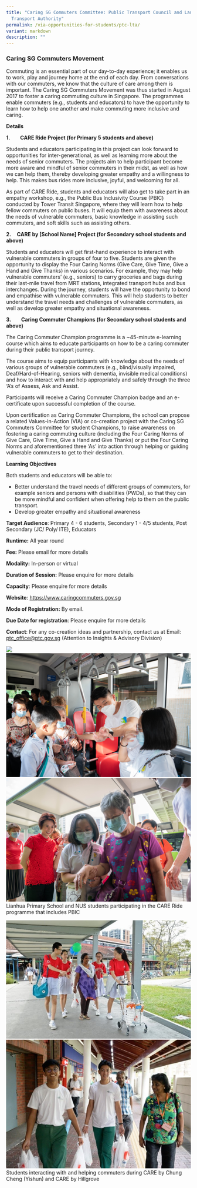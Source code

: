 ```yaml
---
title: "Caring SG Commuters Committee: Public Transport Council and Land
  Transport Authority"
permalink: /via-opportunities-for-students/ptc-lta/
variant: markdown
description: ""
---
```

### Caring SG Commuters Movement

Commuting is an essential part of our day-to-day experience; it enables us to work, play and journey home at the end of each day. From conversations with our commuters, we know that the culture of care among them is important. The Caring SG Commuters Movement was thus started in August 2017 to foster a caring commuting culture in Singapore. The programmes enable commuters (e.g., students and educators) to have the opportunity to learn how to help one another and make commuting more inclusive and caring.

**Details**

**1.**       **CARE Ride Project (for Primary 5 students and above)**

Students and educators participating in this project can look forward to opportunities for inter-generational, as well as learning more about the needs of senior commuters. The projects aim to help participant become more aware and mindful of senior commuters in their midst, as well as how we can help them, thereby developing greater empathy and a willingness to help. This makes bus rides more inclusive, joyful, and welcoming for all.

As part of CARE Ride, students and educators will also get to take part in an empathy workshop, e.g., the Public Bus Inclusivity Course (PBIC) conducted by Tower Transit Singapore, where they will learn how to help fellow commuters on public buses. It will equip them with awareness about the needs of vulnerable commuters, basic knowledge in assisting such commuters, and soft skills such as assisting others.

**2.**    **CARE by \[School Name\] Project (for Secondary school students and above)**

Students and educators will get first-hand experience to interact with vulnerable commuters in groups of four to five. Students are given the opportunity to display the Four Caring Norms (Give Care, Give Time, Give a Hand and Give Thanks) in various scenarios. For example, they may help vulnerable commuters’ (e.g., seniors) to carry groceries and bags during their last-mile travel from MRT stations, integrated transport hubs and bus interchanges. During the journey, students will have the opportunity to bond and empathise with vulnerable commuters. This will help students to better understand the travel needs and challenges of vulnerable commuters, as well as develop greater empathy and situational awareness.

**3.**       **Caring Commuter Champions (for Secondary school students and above)**

The Caring Commuter Champion programme is a ~45-minute e-learning course which aims to educate participants on how to be a caring commuter during their public transport journey.

The course aims to equip participants with knowledge about the needs of various groups of vulnerable commuters (e.g., blind/visually impaired, Deaf/Hard-of-Hearing, seniors with dementia, invisible medical conditions) and how to interact with and help appropriately and safely through the three ‘A’s of Assess, Ask and Assist.

Participants will receive a Caring Commuter Champion badge and an e-certificate upon successful completion of the course.

Upon certification as Caring Commuter Champions, the school can propose a related Values-in-Action (VIA) or co-creation project with the Caring SG Commuters Committee for student Champions, to raise awareness on fostering a caring commuting culture (including the Four Caring Norms of Give Care, Give Time, Give a Hand and Give Thanks) or put the Four Caring Norms and aforementioned three ‘As’ into action through helping or guiding vulnerable commuters to get to their destination.

**Learning Objectives**

Both students and educators will be able to:

*   Better understand the travel needs of different groups of commuters, for example seniors and persons with disabilities (PWDs), so that they can be more mindful and confident when offering help to them on the public transport.
*   Develop greater empathy and situational awareness

**Target Audience**: Primary 4 - 6 students, Secondary 1 - 4/5 students, Post Secondary (JC/ Poly/ ITE), Educators

**Runtime:** All year round

**Fee:** Please email for more details

**Modality:** In-person or virtual

**Duration of Session:** Please enquire for more details

**Capacity**: Please enquire for more details

**Website**: https://www.caringcommuters.gov.sg

**Mode of Registration:** By email.

**Due Date for registration**: Please enquire for more details

**Contact**: For any co-creation ideas and partnership, contact us at Email: ptc_office@ptc.gov.sg (Attention to Insights & Advisory Division)

![](/images/CARING_2.JPG)
![](/images/CARING_4.JPG)
![](/images/CARING_3.JPG)
Lianhua Primary School and NUS students participating in the CARE Ride programme that includes PBIC

![](/images/PTC_VIA2.jpg)![](/images/PTC_VIA2_1.jpg)      Students interacting with and helping commuters during CARE by Chung Cheng (Yishun) and CARE by Hillgrove